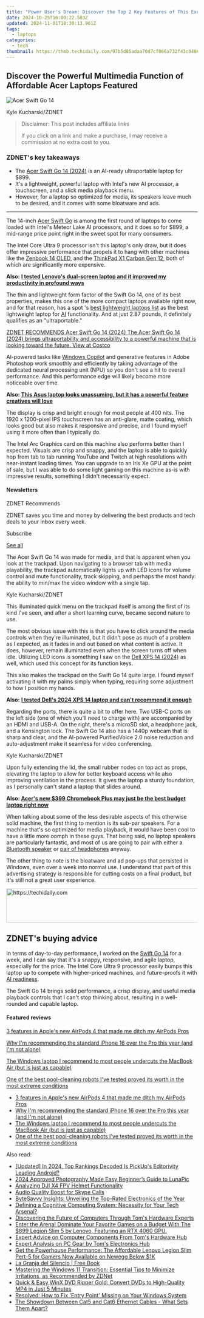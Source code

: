 ```yaml
---
title: "Power User's Dream: Discover the Top 2 Key Features of This Exceptional Lenovo Laptop Reviewed on ZDNet"
date: 2024-10-25T16:00:22.583Z
updated: 2024-11-01T18:30:13.961Z
tags:
  - laptops
categories:
  - tech
thumbnail: https://thmb.techidaily.com/97b5d85adaa70d7cf066a732f43c0486f51d36a4ba60d02434a07b91f944e872.jpg
---
```


## Discover the Powerful Multimedia Function of Affordable Acer Laptops Featured

![Acer Swift Go 14](https://www.zdnet.com/a/img/resize/757c238ba8aceea910b59fbb1bd28b21bedb9542/2024/04/18/02be34b3-7d08-41d1-99ec-4d80c974106d/acer-swift-go-14-1.jpg?auto=webp&width=1280)

Kyle Kucharski/ZDNET

>  Disclaimer: This post includes affiliate links
>
>  If you click on a link and make a purchase, I may receive a commission at no extra cost to you.
>

### ZDNET's key takeaways

* The [Acer Swift Go 14 (2024)](https://www.anrdoezrs.net/links/9041660/type/dlg/sid/zd-%5F%5FCOM%5FCLICK%5FID%5F%5F-dtp/https://www.costco.com/acer-swift-go-16%E2%80%9D-touchscreen-laptop-%E2%80%93-intel-core-ultra-9-185h-processor-%E2%80%93-1200p-%E2%80%93-windows-11.product.4000266174.html) is an AI-ready ultraportable laptop for $899\.
* It's a lightweight, powerful laptop with Intel's new AI processor, a touchscreen, and a slick media playback menu.
* However, for a laptop so optimized for media, its speakers leave much to be desired, and it comes with some bloatware and ads.

---

The 14-inch [Acer Swift Go](https://www.anrdoezrs.net/links/9041660/type/dlg/sid/zd-%5F%5FCOM%5FCLICK%5FID%5F%5F-dtp/https://www.costco.com/acer-swift-go-16%E2%80%9D-touchscreen-laptop-%E2%80%93-intel-core-ultra-9-185h-processor-%E2%80%93-1200p-%E2%80%93-windows-11.product.4000266174.html) is among the first round of laptops to come loaded with Intel's Meteor Lake AI processors, and it does so for $899, a mid-range price point right in the sweet spot for many consumers. 

The Intel Core Ultra 9 processor isn't this laptop's only draw, but it does offer impressive performance that propels it to hang with other machines like the [Zenbook 14 OLED](https://www.awin1.com/awclick.php?mid=31828&id=423585&clickref=zd-%5F%5FCOM%5FCLICK%5FID%5F%5F-dtp&ued=https%3A%2F%2Fshop.asus.com%2Fus%2F90nb10g1-m00pw0-zenbook-14-oled-ux3402.html), and the [ThinkPad X1 Carbon Gen 12](https://www.zdnet.com/article/lenovos-latest-thinkpad-has-new-features-that-will-make-professionals-jump-for-joy/), both of which are significantly more expensive. 

**Also:** [**I tested Lenovo's dual-screen laptop and it improved my productivity in profound ways**](https://www.zdnet.com/article/i-tested-lenovos-dual-screen-laptop-and-it-improved-my-productivity-in-profound-ways/)

The thin and lightweight form factor of the Swift Go 14, one of its best properties, makes this one of the more compact laptops available right now, and for that reason, has a spot 's [best lightweight laptops list](https://www.zdnet.com/article/best-lightweight-laptops/) as the best lightweight laptop for [AI](https://www.zdnet.com/article/what-is-ai-heres-everything-you-need-to-know-about-artificial-intelligence/) functionality. And at just 2.87 pounds, it definitely qualifies as an "ultraportable." 

[ZDNET RECOMMENDS Acer Swift Go 14 (2024) The Acer Swift Go 14 (2024) brings ultraportability and accessibility to a powerful machine that is looking toward the future. View at Costco](https://www.anrdoezrs.net/links/9041660/type/dlg/sid/zd-%5F%5FCOM%5FCLICK%5FID%5F%5F-dtp/https://www.costco.com/acer-swift-go-16%E2%80%9D-touchscreen-laptop-%E2%80%93-intel-core-ultra-9-185h-processor-%E2%80%93-1200p-%E2%80%93-windows-11.product.4000266174.html)

AI-powered tasks like [Windows Copilot](https://www.zdnet.com/article/what-is-copilot-formerly-bing-chat-heres-everything-you-need-to-know/) and generative features in Adobe Photoshop work smoothly and efficiently by taking advantage of the dedicated neural processing unit (NPU) so you don't see a hit to overall performance. And this performance edge will likely become more noticeable over time. 

**Also: [This Asus laptop looks unassuming, but it has a powerful feature creatives will love](https://www.zdnet.com/article/this-asus-laptop-looks-unassuming-but-it-has-a-powerful-feature-creatives-will-love/)**

The display is crisp and bright enough for most people at 400 nits. The 1920 x 1200-pixel IPS touchscreen has an anti-glare, matte coating, which looks good but also makes it responsive and precise, and I found myself using it more often than I typically do. 

The Intel Arc Graphics card on this machine also performs better than I expected. Visuals are crisp and snappy, and the laptop is able to quickly hop from tab to tab running YouTube and Twitch at high resolutions with near-instant loading times. You can upgrade to an Iris Xe GPU at the point of sale, but I was able to do some light gaming on this machine as-is with impressive results, something I didn't necessarily expect. 

#### Newsletters

ZDNET Recommends

ZDNET saves you time and money by delivering the best products and tech deals to your inbox every week.

 Subscribe

[See all](https://www.zdnet.com/newsletters/)

The Acer Swift Go 14 was made for media, and that is apparent when you look at the trackpad. Upon navigating to a browser tab with media playability, the trackpad automatically lights up with LED icons for volume control and mute functionality, track skipping, and perhaps the most handy: the ability to min/max the video window with a single tap.

Kyle Kucharski/ZDNET

This illuminated quick menu on the trackpad itself is among the first of its kind I've seen, and after a short learning curve, became second nature to use. 

The most obvious issue with this is that you have to click around the media controls when they're illuminated, but it didn't pose as much of a problem as I expected, as it fades in and out based on what content is active. It does, however, remain illuminated even when the screen turns off when idle. Utilizing LED icons is something I saw on the [Dell XPS 14 (2024)](https://www.zdnet.com/article/i-tested-dells-2024-xps-14-laptop-and-cant-recommend-it-enough/) as well, which used this concept for its function keys. 

This also makes the trackpad on the Swift Go 14 quite large. I found myself activating it with my palms simply when typing, requiring some adjustment to how I position my hands. 

**Also:** [**I tested Dell's 2024 XPS 14 laptop and can't recommend it enough**](https://www.zdnet.com/article/i-tested-dells-2024-xps-14-laptop-and-cant-recommend-it-enough/)

Regarding the ports, there is quite a bit to offer here. Two USB-C ports on the left side (one of which you'll need to charge with) are accompanied by an HDMI and USB-A. On the right, there's a microSD slot, a headphone jack, and a Kensington lock. The Swift Go 14 also has a 1440p webcam that is sharp and clear, and the AI-powered PurifiedVoice 2.0 noise reduction and auto-adjustment make it seamless for video conferencing. 

Kyle Kucharski/ZDNET

Upon fully extending the lid, the small rubber nodes on top act as props, elevating the laptop to allow for better keyboard access while also improving ventilation in the process. It gives the laptop a sturdy foundation, as I personally can't stand a laptop that slides around. 

**Also: [Acer's new $399 Chromebook Plus may just be the best budget laptop right now](https://www.zdnet.com/article/acers-new-399-chromebook-plus-may-just-be-the-best-budget-laptop-right-now/)**

When talking about some of the less desirable aspects of this otherwise solid machine, the first thing to mention is its sub-par speakers. For a machine that's so optimized for media playback, it would have been cool to have a little more oomph in these guys. That being said, no laptop speakers are particularly fantastic, and most of us are going to pair with either a [Bluetooth speaker](https://www.zdnet.com/home-and-office/home-entertainment/best-bluetooth-speakers/) or [pair of headphones](https://www.zdnet.com/article/best-over-ear-headphones/) anyway. 

The other thing to note is the bloatware and ad pop-ups that persisted in Windows, even over a week into normal use. I understand that part of this advertising strategy is responsible for cutting costs on a final product, but it's still not a great user experience. 

<!-- affiliate ads begin -->
<a href="https://appsumo.8odi.net/c/5597632/2111995/7443" target="_top" id="2111995">
  <img src="//a.impactradius-go.com/display-ad/7443-2111995" border="0" alt="https://techidaily.com" width="728" height="90"/>
</a>
<img height="0" width="0" src="https://appsumo.8odi.net/i/5597632/2111995/7443" style="position:absolute;visibility:hidden;" border="0" />
<!-- affiliate ads end -->

## ZDNET's buying advice

In terms of day-to-day performance, I worked on the [Swift Go 14](https://www.anrdoezrs.net/links/9041660/type/dlg/sid/zd-%5F%5FCOM%5FCLICK%5FID%5F%5F-dtp/https://www.costco.com/acer-swift-go-16%E2%80%9D-touchscreen-laptop-%E2%80%93-intel-core-ultra-9-185h-processor-%E2%80%93-1200p-%E2%80%93-windows-11.product.4000266174.html) for a week, and I can say that it's a snappy, responsive, and agile laptop, especially for the price. The Intel Core Ultra 9 processor easily bumps this laptop up to compete with higher-priced machines, and future-proofs it with [AI readiness](https://www.zdnet.com/article/what-is-ai-heres-everything-you-need-to-know-about-artificial-intelligence/).

The Swift Go 14 brings solid performance, a crisp display, and useful media playback controls that I can't stop thinking about, resulting in a well-rounded and capable laptop. 

#### Featured reviews

[3 features in Apple's new AirPods 4 that made me ditch my AirPods Pros](https://www.zdnet.com/article/3-features-in-apples-new-airpods-4-that-made-me-ditch-my-airpods-pros/ "3 features in Apple's new AirPods 4 that made me ditch my AirPods Pros")

[Why I'm recommending the standard iPhone 16 over the Pro this year (and I'm not alone)](https://www.zdnet.com/article/why-im-recommending-the-standard-iphone-16-over-the-pro-this-year-and-im-not-alone/ "Why I'm recommending the standard iPhone 16 over the Pro this year (and I'm not alone)")

[The Windows laptop I recommend to most people undercuts the MacBook Air (but is just as capable)](https://www.zdnet.com/article/the-windows-laptop-i-recommend-to-most-people-undercuts-the-macbook-air-but-is-just-as-capable/ "The Windows laptop I recommend to most people undercuts the MacBook Air (but is just as capable)")

[One of the best pool-cleaning robots I've tested proved its worth in the most extreme conditions](https://www.zdnet.com/article/one-of-the-best-pool-cleaning-robots-ive-tested-proved-its-worth-in-the-most-extreme-conditions/ "One of the best pool-cleaning robots I've tested proved its worth in the most extreme conditions")

* [3 features in Apple's new AirPods 4 that made me ditch my AirPods Pros](https://www.zdnet.com/article/3-features-in-apples-new-airpods-4-that-made-me-ditch-my-airpods-pros/ "3 features in Apple's new AirPods 4 that made me ditch my AirPods Pros")
* [Why I'm recommending the standard iPhone 16 over the Pro this year (and I'm not alone)](https://www.zdnet.com/article/why-im-recommending-the-standard-iphone-16-over-the-pro-this-year-and-im-not-alone/ "Why I'm recommending the standard iPhone 16 over the Pro this year (and I'm not alone)")
* [The Windows laptop I recommend to most people undercuts the MacBook Air (but is just as capable)](https://www.zdnet.com/article/the-windows-laptop-i-recommend-to-most-people-undercuts-the-macbook-air-but-is-just-as-capable/ "The Windows laptop I recommend to most people undercuts the MacBook Air (but is just as capable)")
* [One of the best pool-cleaning robots I've tested proved its worth in the most extreme conditions](https://www.zdnet.com/article/one-of-the-best-pool-cleaning-robots-ive-tested-proved-its-worth-in-the-most-extreme-conditions/ "One of the best pool-cleaning robots I've tested proved its worth in the most extreme conditions")

<ins class="adsbygoogle"
     style="display:block"
     data-ad-format="autorelaxed"
     data-ad-client="ca-pub-7571918770474297"
     data-ad-slot="1223367746"></ins>

<ins class="adsbygoogle"
     style="display:block"
     data-ad-client="ca-pub-7571918770474297"
     data-ad-slot="8358498916"
     data-ad-format="auto"
     data-full-width-responsive="true"></ins>

<span class="atpl-alsoreadstyle">Also read:</span>
<div><ul>
<li><a href="https://fox-info.techidaily.com/updated-in-2024-top-rankings-decoded-is-pickups-editorivity-leading-android/"><u>[Updated] In 2024, Top Rankings Decoded Is PickUp's Editorivity Leading Android?</u></a></li>
<li><a href="https://extra-guidance.techidaily.com/2024-approved-photography-made-easy-beginners-guide-to-lunapic/"><u>2024 Approved Photography Made Easy Beginner’s Guide to LunaPic</u></a></li>
<li><a href="https://vp-tips.techidaily.com/analyzing-dji-x4-fpv-helmet-functionality/"><u>Analyzing DJI X4 FPV Helmet Functionality</u></a></li>
<li><a href="https://video-capture.techidaily.com/audio-quality-boost-for-skype-calls/"><u>Audio Quality Boost for Skype Calls</u></a></li>
<li><a href="https://hardware-reviews.techidaily.com/bytesavvy-insights-unveiling-the-top-rated-electronics-of-the-year/"><u>ByteSavvy Insights: Unveiling the Top-Rated Electronics of the Year</u></a></li>
<li><a href="https://hardware-reviews.techidaily.com/defining-a-cognitive-computing-system-necessity-for-your-tech-arsenal/"><u>Defining a Cognitive Computing System: Necessity for Your Tech Arsenal?</u></a></li>
<li><a href="https://hardware-reviews.techidaily.com/discovering-the-future-of-computers-through-toms-hardware-experts/"><u>Discovering the Future of Computers Through Tom's Hardware Experts</u></a></li>
<li><a href="https://hardware-reviews.techidaily.com/enter-the-arena-dominate-your-favorite-games-on-a-budget-with-the-899-legion-slim-5-by-lenovo-featuring-an-rtx-4060-gpu/"><u>Enter the Arena! Dominate Your Favorite Games on a Budget With The $899 Legion Slim 5 by Lenovo, Featuring an RTX 4060 GPU.</u></a></li>
<li><a href="https://hardware-reviews.techidaily.com/expert-advice-on-computer-components-from-toms-hardware-hub/"><u>Expert Advice on Computer Components From Tom's Hardware Hub</u></a></li>
<li><a href="https://hardware-reviews.techidaily.com/expert-analysis-on-pc-gear-by-toms-electronics-hub/"><u>Expert Analysis on PC Gear by Tom's Electronics Hub</u></a></li>
<li><a href="https://hardware-reviews.techidaily.com/get-the-powerhouse-performance-the-affordable-lenovo-legion-slim-pert-5-for-gamers-now-available-on-newegg-below-1k/"><u>Get the Powerhouse Performance: The Affordable Lenovo Legion Slim Pert-5 for Gamers Now Available on Newegg Below $1K</u></a></li>
<li><a href="https://novels-ebooks.techidaily.com/211253450-9798869052902-la-granja-del-silencio/"><u>La Granja del Silencio | Free Book</u></a></li>
<li><a href="https://win-cheats.techidaily.com/mastering-the-windows-11-transition-essential-tips-to-minimize-irritations-as-recommended-by-zdnet/"><u>Mastering the Windows 11 Transition: Essential Tips to Minimize Irritations, as Recommended by ZDNet</u></a></li>
<li><a href="https://some-knowledge.techidaily.com/quick-and-easy-winx-dvd-ripper-gold-convert-dvds-to-high-quality-mp4-in-just-5-minutes/"><u>Quick & Easy WinX DVD Ripper Gold: Convert DVDs to High-Quality MP4 in Just 5 Minutes</u></a></li>
<li><a href="https://common-error.techidaily.com/resolved-how-to-fix-entry-point-missing-on-your-windows-system/"><u>Resolved: How to Fix 'Entry Point' Missing on Your Windows System</u></a></li>
<li><a href="https://techtrends.techidaily.com/the-showdown-between-cat5-and-cat6-ethernet-cables-what-sets-them-apart/"><u>The Showdown Between Cat5 and Cat6 Ethernet Cables - What Sets Them Apart?</u></a></li>
</ul></div>

